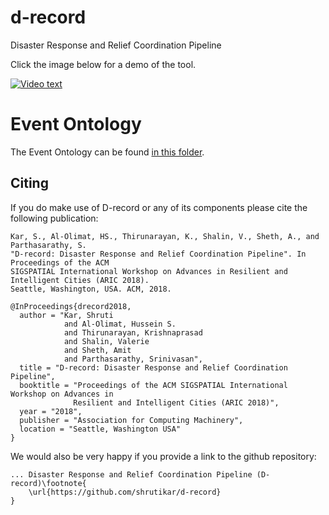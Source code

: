 # d-record
Disaster Response and Relief Coordination Pipeline

Click the image below for a demo of the tool.

[![Video text](https://img.youtube.com/vi/01vdzYmS-ck/maxresdefault.jpg)](https://www.youtube.com/watch?v=01vdzYmS-ck)


# Event Ontology
The Event Ontology can be found [in this folder](https://drive.google.com/drive/folders/1eEnl2AWDPLHdgit8h3QNIxz7r_kL0eSV?usp=sharing). 

## Citing ##

If you do make use of D-record or any of its components please cite the following publication:

    Kar, S., Al-Olimat, HS., Thirunarayan, K., Shalin, V., Sheth, A., and Parthasarathy, S. 
    "D-record: Disaster Response and Relief Coordination Pipeline". In Proceedings of the ACM 
    SIGSPATIAL International Workshop on Advances in Resilient and Intelligent Cities (ARIC 2018). 
    Seattle, Washington, USA. ACM, 2018.

    @InProceedings{drecord2018,
      author = "Kar, Shruti
                and Al-Olimat, Hussein S.
                and Thirunarayan, Krishnaprasad
                and Shalin, Valerie
                and Sheth, Amit
                and Parthasarathy, Srinivasan",
      title = "D-record: Disaster Response and Relief Coordination Pipeline",
      booktitle = "Proceedings of the ACM SIGSPATIAL International Workshop on Advances in 
                  Resilient and Intelligent Cities (ARIC 2018)",
      year = "2018",
      publisher = "Association for Computing Machinery",
      location = "Seattle, Washington USA"
    }


We would also be very happy if you provide a link to the github repository:

    ... Disaster Response and Relief Coordination Pipeline (D-record)\footnote{
        \url{https://github.com/shrutikar/d-record}
    }
